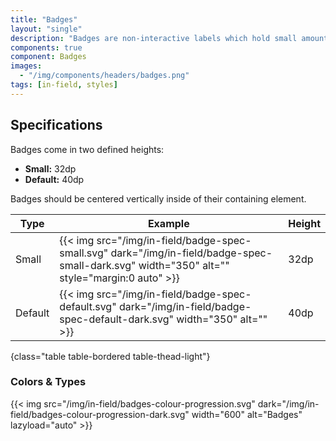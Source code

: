 ```yaml
---
title: "Badges"
layout: "single"
description: "Badges are non-interactive labels which hold small amounts of information."
components: true
component: Badges
images:
  - "/img/components/headers/badges.png"
tags: [in-field, styles]
---
```


## Specifications

Badges come in two defined heights:

- **Small:** 32dp
- **Default:** 40dp

Badges should be centered vertically inside of their containing element.

<!-- prettier-ignore-start -->
| Type     | Example                                                                                                                                | Height |
|----------| -------------------------------------------------------------------------------------------------------------------------------------- | ------ |
| Small    | {{< img src="/img/in-field/badge-spec-small.svg" dark="/img/in-field/badge-spec-small-dark.svg" width="350" alt="" style="margin:0 auto" >}} | 32dp   |
| Default  | {{< img src="/img/in-field/badge-spec-default.svg" dark="/img/in-field/badge-spec-default-dark.svg" width="350" alt="" >}}            | 40dp   |
{class="table table-bordered table-thead-light"}
<!-- prettier-ignore-end -->

### Colors & Types

{{< img src="/img/in-field/badges-colour-progression.svg" dark="/img/in-field/badges-colour-progression-dark.svg" width="600" alt="Badges" lazyload="auto" >}}

